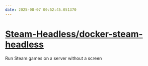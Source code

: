 ```yaml
---
date: 2025-08-07 00:52:45.051370
---
```


# [Steam-Headless/docker-steam-headless](https://github.com/Steam-Headless/docker-steam-headless)

Run Steam games on a server without a screen